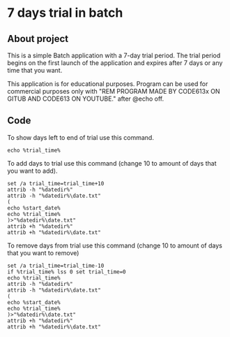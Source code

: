 # 7 days trial in batch
## About project
This is a simple Batch application with a 7-day trial period. The trial period begins on the first launch of the application and expires after 7 days or any time that you want.

This application is for educational purposes.
Program can be used for commercial purposes only with "REM PROGRAM MADE BY CODE613x ON GITUB AND CODE613 ON YOUTUBE." after @echo off.
## Code
To show days left to end of trial use this command.
```batch
echo %trial_time%
```


To add days to trial use this command (change 10 to amount of days that you want to add).
```batch
set /a trial_time=trial_time+10
attrib -h "%datedir%"
attrib -h "%datedir%\date.txt"
(
echo %start_date%
echo %trial_time%
)>"%datedir%\date.txt"
attrib +h "%datedir%"
attrib +h "%datedir%\date.txt"
```
To remove days from trial use this command (change 10 to amount of days that you want to remove)
```batch
set /a trial_time=trial_time-10
if %trial_time% lss 0 set trial_time=0
echo %trial_time%
attrib -h "%datedir%"
attrib -h "%datedir%\date.txt"
(
echo %start_date%
echo %trial_time%
)>"%datedir%\date.txt"
attrib +h "%datedir%"
attrib +h "%datedir%\date.txt"
  ```

